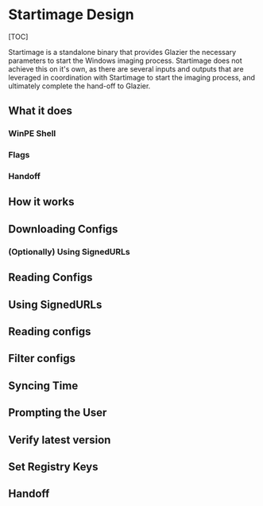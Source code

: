 # Startimage Design


[TOC]

Startimage is a standalone binary that provides Glazier the necessary parameters
to start the Windows imaging process. Startimage does not achieve this on it's
own, as there are several inputs and outputs that are leveraged in coordination
with Startimage to start the imaging process, and ultimately complete the
hand-off to Glazier.

## What it does

### WinPE Shell

### Flags

### Handoff

## How it works

## Downloading Configs

### (Optionally) Using SignedURLs

## Reading Configs

## Using SignedURLs

## Reading configs

## Filter configs

## Syncing Time

## Prompting the User

## Verify latest version

## Set Registry Keys

## Handoff
